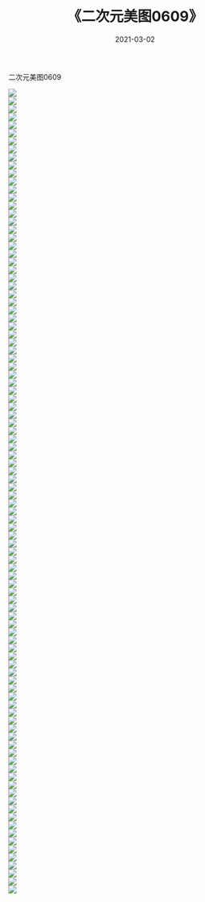 ﻿---
layout: post
title:  《二次元美图0609》
date:   2021-03-02
img: http://imgx.orgx.ga/二次元/2021/二次元美图0609/000.jpg
categories: [美女, 清纯, 唯美]
---

二次元美图0609

 ![](http://imgx.orgx.ga/二次元/2021/二次元美图0609/001.png) <br>![](http://imgx.orgx.ga/二次元/2021/二次元美图0609/002.png) <br>![](http://imgx.orgx.ga/二次元/2021/二次元美图0609/003.png) <br>![](http://imgx.orgx.ga/二次元/2021/二次元美图0609/004.png) <br>![](http://imgx.orgx.ga/二次元/2021/二次元美图0609/005.png) <br>![](http://imgx.orgx.ga/二次元/2021/二次元美图0609/006.png) <br>![](http://imgx.orgx.ga/二次元/2021/二次元美图0609/007.png) <br>![](http://imgx.orgx.ga/二次元/2021/二次元美图0609/008.png) <br>![](http://imgx.orgx.ga/二次元/2021/二次元美图0609/009.png) <br>![](http://imgx.orgx.ga/二次元/2021/二次元美图0609/010.png) <br>![](http://imgx.orgx.ga/二次元/2021/二次元美图0609/011.png) <br>![](http://imgx.orgx.ga/二次元/2021/二次元美图0609/012.png) <br>![](http://imgx.orgx.ga/二次元/2021/二次元美图0609/013.png) <br>![](http://imgx.orgx.ga/二次元/2021/二次元美图0609/014.png) <br>![](http://imgx.orgx.ga/二次元/2021/二次元美图0609/015.png) <br>![](http://imgx.orgx.ga/二次元/2021/二次元美图0609/016.png) <br>![](http://imgx.orgx.ga/二次元/2021/二次元美图0609/017.png) <br>![](http://imgx.orgx.ga/二次元/2021/二次元美图0609/018.png) <br>![](http://imgx.orgx.ga/二次元/2021/二次元美图0609/019.png) <br>![](http://imgx.orgx.ga/二次元/2021/二次元美图0609/020.png) <br>![](http://imgx.orgx.ga/二次元/2021/二次元美图0609/021.png) <br>![](http://imgx.orgx.ga/二次元/2021/二次元美图0609/022.png) <br>![](http://imgx.orgx.ga/二次元/2021/二次元美图0609/023.png) <br>![](http://imgx.orgx.ga/二次元/2021/二次元美图0609/024.png) <br>![](http://imgx.orgx.ga/二次元/2021/二次元美图0609/025.png) <br>![](http://imgx.orgx.ga/二次元/2021/二次元美图0609/026.png) <br>![](http://imgx.orgx.ga/二次元/2021/二次元美图0609/027.png) <br>![](http://imgx.orgx.ga/二次元/2021/二次元美图0609/028.png) <br>![](http://imgx.orgx.ga/二次元/2021/二次元美图0609/029.png) <br>![](http://imgx.orgx.ga/二次元/2021/二次元美图0609/030.png) <br>![](http://imgx.orgx.ga/二次元/2021/二次元美图0609/031.png) <br>![](http://imgx.orgx.ga/二次元/2021/二次元美图0609/032.png) <br>![](http://imgx.orgx.ga/二次元/2021/二次元美图0609/033.png) <br>![](http://imgx.orgx.ga/二次元/2021/二次元美图0609/034.png) <br>![](http://imgx.orgx.ga/二次元/2021/二次元美图0609/035.png) <br>![](http://imgx.orgx.ga/二次元/2021/二次元美图0609/036.png) <br>![](http://imgx.orgx.ga/二次元/2021/二次元美图0609/037.png) <br>![](http://imgx.orgx.ga/二次元/2021/二次元美图0609/038.png) <br>![](http://imgx.orgx.ga/二次元/2021/二次元美图0609/039.png) <br>![](http://imgx.orgx.ga/二次元/2021/二次元美图0609/040.png) <br>![](http://imgx.orgx.ga/二次元/2021/二次元美图0609/041.png) <br>![](http://imgx.orgx.ga/二次元/2021/二次元美图0609/042.png) <br>![](http://imgx.orgx.ga/二次元/2021/二次元美图0609/043.png) <br>![](http://imgx.orgx.ga/二次元/2021/二次元美图0609/044.png) <br>![](http://imgx.orgx.ga/二次元/2021/二次元美图0609/045.png) <br>![](http://imgx.orgx.ga/二次元/2021/二次元美图0609/046.png) <br>![](http://imgx.orgx.ga/二次元/2021/二次元美图0609/047.png) <br>![](http://imgx.orgx.ga/二次元/2021/二次元美图0609/048.png) <br>![](http://imgx.orgx.ga/二次元/2021/二次元美图0609/049.png) <br>![](http://imgx.orgx.ga/二次元/2021/二次元美图0609/050.png) <br>![](http://imgx.orgx.ga/二次元/2021/二次元美图0609/051.png) <br>![](http://imgx.orgx.ga/二次元/2021/二次元美图0609/052.png) <br>![](http://imgx.orgx.ga/二次元/2021/二次元美图0609/053.png) <br>![](http://imgx.orgx.ga/二次元/2021/二次元美图0609/054.png) <br>![](http://imgx.orgx.ga/二次元/2021/二次元美图0609/055.png) <br>![](http://imgx.orgx.ga/二次元/2021/二次元美图0609/056.png) <br>![](http://imgx.orgx.ga/二次元/2021/二次元美图0609/057.png) <br>![](http://imgx.orgx.ga/二次元/2021/二次元美图0609/058.png) <br>![](http://imgx.orgx.ga/二次元/2021/二次元美图0609/059.png) <br>![](http://imgx.orgx.ga/二次元/2021/二次元美图0609/060.png) <br>![](http://imgx.orgx.ga/二次元/2021/二次元美图0609/061.png) <br>![](http://imgx.orgx.ga/二次元/2021/二次元美图0609/062.png) <br>![](http://imgx.orgx.ga/二次元/2021/二次元美图0609/063.png) <br>![](http://imgx.orgx.ga/二次元/2021/二次元美图0609/064.png) <br>![](http://imgx.orgx.ga/二次元/2021/二次元美图0609/065.png) <br>![](http://imgx.orgx.ga/二次元/2021/二次元美图0609/066.png) <br>![](http://imgx.orgx.ga/二次元/2021/二次元美图0609/067.png) <br>![](http://imgx.orgx.ga/二次元/2021/二次元美图0609/068.png) <br>![](http://imgx.orgx.ga/二次元/2021/二次元美图0609/069.png) <br>![](http://imgx.orgx.ga/二次元/2021/二次元美图0609/070.png) <br>![](http://imgx.orgx.ga/二次元/2021/二次元美图0609/071.png) <br>![](http://imgx.orgx.ga/二次元/2021/二次元美图0609/072.png) <br>![](http://imgx.orgx.ga/二次元/2021/二次元美图0609/073.png) <br>![](http://imgx.orgx.ga/二次元/2021/二次元美图0609/074.png) <br>![](http://imgx.orgx.ga/二次元/2021/二次元美图0609/075.png) <br>![](http://imgx.orgx.ga/二次元/2021/二次元美图0609/076.png) <br>![](http://imgx.orgx.ga/二次元/2021/二次元美图0609/077.png) <br>![](http://imgx.orgx.ga/二次元/2021/二次元美图0609/078.png) <br>![](http://imgx.orgx.ga/二次元/2021/二次元美图0609/079.png) <br>![](http://imgx.orgx.ga/二次元/2021/二次元美图0609/080.png) <br>![](http://imgx.orgx.ga/二次元/2021/二次元美图0609/081.png) <br>![](http://imgx.orgx.ga/二次元/2021/二次元美图0609/082.png) <br>![](http://imgx.orgx.ga/二次元/2021/二次元美图0609/083.png) <br>![](http://imgx.orgx.ga/二次元/2021/二次元美图0609/084.png) <br>![](http://imgx.orgx.ga/二次元/2021/二次元美图0609/085.png) <br>![](http://imgx.orgx.ga/二次元/2021/二次元美图0609/086.png) <br>![](http://imgx.orgx.ga/二次元/2021/二次元美图0609/087.png) <br>![](http://imgx.orgx.ga/二次元/2021/二次元美图0609/088.png) <br>![](http://imgx.orgx.ga/二次元/2021/二次元美图0609/089.png) <br>![](http://imgx.orgx.ga/二次元/2021/二次元美图0609/090.png) <br>![](http://imgx.orgx.ga/二次元/2021/二次元美图0609/091.png) <br>![](http://imgx.orgx.ga/二次元/2021/二次元美图0609/092.png) <br>![](http://imgx.orgx.ga/二次元/2021/二次元美图0609/093.png) <br>![](http://imgx.orgx.ga/二次元/2021/二次元美图0609/094.png) <br>![](http://imgx.orgx.ga/二次元/2021/二次元美图0609/095.png) <br>![](http://imgx.orgx.ga/二次元/2021/二次元美图0609/096.png) <br>![](http://imgx.orgx.ga/二次元/2021/二次元美图0609/097.png) <br>![](http://imgx.orgx.ga/二次元/2021/二次元美图0609/098.png) <br>![](http://imgx.orgx.ga/二次元/2021/二次元美图0609/099.png) <br>![](http://imgx.orgx.ga/二次元/2021/二次元美图0609/100.png) <br>